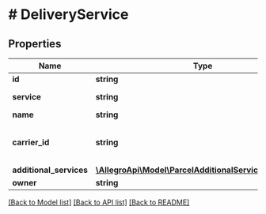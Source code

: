 # # DeliveryService

## Properties

Name | Type | Description | Notes
------------ | ------------- | ------------- | -------------
**id** | **string** | Delivery service id. | [optional]
**service** | **string** | Discriminator of delivery service to distinguish multiple agreement types of a single carrier. | [optional]
**name** | **string** | Delivery service name. | [optional]
**carrier_id** | **string** | Carrier id consistent with &lt;a href&#x3D;\&quot;#operation/getOrdersCarriersUsingGET\&quot; target&#x3D;\&quot;_blank\&quot;&gt;shipping carriers resource&lt;/a&gt;. | [optional]
**additional_services** | [**\AllegroApi\Model\ParcelAdditionalServicesAvailability**](ParcelAdditionalServicesAvailability.md) |  | [optional]
**owner** | **string** |  | [optional]

[[Back to Model list]](../../README.md#models) [[Back to API list]](../../README.md#endpoints) [[Back to README]](../../README.md)
